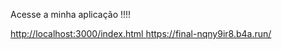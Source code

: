Acesse a minha aplicação !!!!

[http://localhost:3000/index.html
](https://final-nqny9ir8.b4a.run/)https://final-nqny9ir8.b4a.run/

